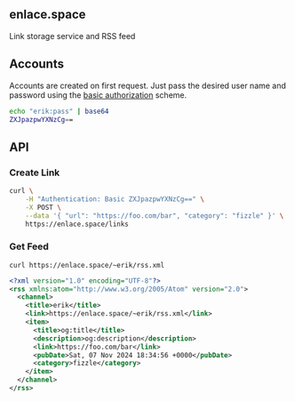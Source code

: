 enlace.space
---

Link storage service and RSS feed

## Accounts

Accounts are created on first request. Just pass the desired user name and password using the [basic authorization](https://developer.mozilla.org/en-US/docs/Web/HTTP/Headers/Authorization#basic_authentication_2) scheme.


```bash
echo "erik:pass" | base64
ZXJpazpwYXNzCg==
```

## API

### Create Link

```bash
curl \
    -H "Authentication: Basic ZXJpazpwYXNzCg==" \
    -X POST \
    --data '{ "url": "https://foo.com/bar", "category": "fizzle" }' \
    https://enlace.space/links
```

### Get Feed

```
curl https://enlace.space/~erik/rss.xml
```

```xml
<?xml version="1.0" encoding="UTF-8"?>
<rss xmlns:atom="http://www.w3.org/2005/Atom" version="2.0">
  <channel>
    <title>erik</title>
    <link>https://enlace.space/~erik/rss.xml</link>
    <item>
      <title>og:title</title>
      <description>og:description</description>
      <link>https://foo.com/bar</link>
      <pubDate>Sat, 07 Nov 2024 18:34:56 +0000</pubDate>
      <category>fizzle</category>
    </item>
  </channel>
</rss>
```

